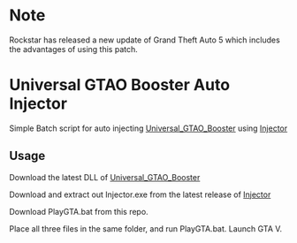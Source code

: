 # Note

Rockstar has released a new update of Grand Theft Auto 5 which includes the advantages of using this patch.

# Universal GTAO Booster Auto Injector

Simple Batch script for auto injecting [Universal_GTAO_Booster](https://github.com/QuickNET-Tech/Universal_GTAO_Booster) using [Injector](https://github.com/nefarius/Injector)

## Usage

Download the latest DLL of [Universal_GTAO_Booster](https://github.com/QuickNET-Tech/Universal_GTAO_Booster/releases)

Download and extract out Injector.exe from the latest release of [Injector](https://github.com/nefarius/Injector/releases)

Download PlayGTA.bat from this repo.

Place all three files in the same folder, and run PlayGTA.bat. Launch GTA V.
